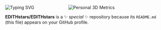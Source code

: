 ![Typing SVG](https://readme-typing-svg.demolab.com/?lines=Hello+World+！;)                  
          
![Personal 3D Metrics](./profile-3d-contrib/profile-3d-contrib/profile-gitblock.svg )        


**EDITHstars/EDITHstars** is a ✨ _special_ ✨ repository because its `README.md` (this file) appears on your GitHub profile.      

    


